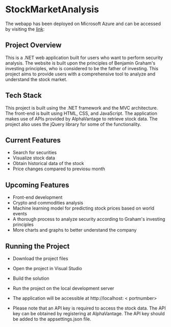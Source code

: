 # StockMarketAnalysis

The webapp has been deployed on Microsoft Azure and can be accessed by visiting the [link](https://stockmarketanalysis.azurewebsites.net/):

## Project Overview
This is a .NET web application built for users who want to perform security analysis. The website is built upon the principles of Benjamin Graham's investing principles, who is considered to be the father of investing. This project aims to provide users with a comprehensive tool to analyze and understand the stock market.

## Tech Stack
This project is built using the .NET framework and the MVC architecture. The front-end is built using HTML, CSS, and JavaScript. The application makes use of APIs provided by AlphaVantage to retrieve stock data. The project also uses the jQuery library for some of the functionality.

## Current Features
- Search for securities
- Visualize stock data
- Obtain historical data of the stock
- Price changes compared to previosu month

## Upcoming Features
- Front-end development
- Crypto and commodities analysis
- Machine learning model for predicting stock prices based on world events
- A thorough process to analyze security according to Graham's investing principles
- More charts and graphs to better understand the company

## Running the Project
- Download the project files
- Open the project in Visual Studio
- Build the solution
- Run the project on the local development server
- The application will be accessible at http://localhost: < portnumber>
  
 - Please note that an API key is required to access the stock data. The API key can be obtained by registering at AlphaVantage. The API key should be added to the appsettings.json file.
